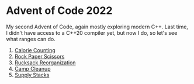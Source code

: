 # Advent of Code 2022

My second Advent of Code, again mostly exploring modern C++. Last time,
I didn't have access to a C++20 compiler yet, but now I do, so let's
see what ranges can do.

1. [Calorie Counting](https://adventofcode.com/2022/day/1)
2. [Rock Paper Scissors](https://adventofcode.com/2022/day/2)
3. [Rucksack Reorganization](https://adventofcode.com/2022/day/3)
4. [Camp Cleanup](https://adventofcode.com/2022/day/4)
4. [Supply Stacks](https://adventofcode.com/2022/day/5)
